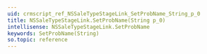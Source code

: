 ```yaml
---
uid: crmscript_ref_NSSaleTypeStageLink_SetProbName_String_p_0
title: NSSaleTypeStageLink.SetProbName(String p_0)
intellisense: NSSaleTypeStageLink.SetProbName
keywords: SetProbName(String)
so.topic: reference
---
```





